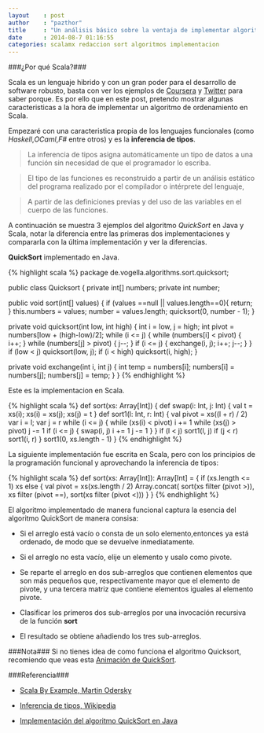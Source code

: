 ```yaml
---
layout    : post
author    : "pazthor"
title     : "Un análisis básico sobre la ventaja de implementar algoritmos en el lenguaje Scala"
date      : 2014-08-7 01:16:55
categories: scalamx redaccion sort algoritmos implementacion 
---
```



###¿Por qué Scala?###

Scala es un lenguaje hibrido y con un gran poder para el desarrollo de software robusto, basta con ver los ejemplos de  [Coursera](https://tech.coursera.org/blog/2014/02/18/why-we-love-scala-at-coursera/) y [Twitter](http://www.artima.com/scalazine/articles/twitter_on_scala.html) para saber porque. 
Es por ello que en este post, pretendo mostrar algunas caracteristicas a la hora de implementar un algoritmo de ordenamiento en Scala.


Empezaré con una caracteristica propia de los lenguajes funcionales (como *Haskell*,*OCaml*,*F#* entre otros) y es la **inferencia de tipos**.

> La inferencia de tipos asigna automáticamente un tipo de datos a una función sin necesidad de que el programador lo escriba.

> El tipo de las funciones es reconstruido a partir de un análisis estático del programa realizado por el compilador o intérprete del lenguaje,

> A partir de las definiciones previas y del uso de las variables en el cuerpo de las funciones.


A continuación se muestra 3 ejemplos del algoritmo *QuickSort* en Java y Scala, notar la diferencia entre las primeras dos implementaciones y compararla con la última implementación y ver la diferencias.


**QuickSort** implementado en Java.


{% highlight scala %}
package de.vogella.algorithms.sort.quicksort;

public class Quicksort  {
  private int[] numbers;
  private int number;

  public void sort(int[] values) {
    if (values ==null || values.length==0){
      return;
    }
    this.numbers = values;
    number = values.length;
    quicksort(0, number - 1);
  }

  private void quicksort(int low, int high) {
    int i = low, j = high;
    int pivot = numbers[low + (high-low)/2];
    while (i <= j) {
      while (numbers[i] < pivot) {
        i++;
      }
      while (numbers[j] > pivot) {
        j--;
      }
      if (i <= j) {
        exchange(i, j);
        i++;
        j--;
      }
    }
    if (low < j)
      quicksort(low, j);
    if (i < high)
      quicksort(i, high);
  }

  private void exchange(int i, int j) {
    int temp = numbers[i];
    numbers[i] = numbers[j];
    numbers[j] = temp;
  }
}
{% endhighlight %}

Este es la implementacion en Scala.


{% highlight scala %}
def sort(xs: Array[Int]) {
  def swap(i: Int, j: Int) {
    val t = xs(i); xs(i) = xs(j); xs(j) = t
  }
  def sort1(l: Int, r: Int) {
    val pivot = xs((l + r) / 2)
      var i = l; var j = r
      while (i <= j) {
        while (xs(i) < pivot) i += 1
          while (xs(j) > pivot) j -= 1
            if (i <= j) {
              swap(i, j)
                i += 1
                j -= 1
            }
      }
    if (l < j) sort1(l, j)
      if (j < r) sort1(i, r)
  }
  sort1(0, xs.length - 1)
}
{% endhighlight %}


La siguiente implementación fue escrita en Scala, pero con los principios de la programación funcional y aprovechando la inferencia de tipos:


{% highlight scala %}
def sort(xs: Array[Int]): Array[Int] = {
  if (xs.length <= 1) xs
  else {
    val pivot = xs(xs.length / 2)
      Array.concat(
          sort(xs filter (pivot >)),
          xs filter (pivot ==),
          sort(xs filter (pivot <)))
  }
}
{% endhighlight %}


El algoritmo implementado de manera funcional captura la esencia del algoritmo QuickSort de manera consisa:

* Si el arreglo está vacío o consta de un solo elemento,entonces  ya está ordenado, de modo que se devuelve inmediatamente.

* Si el arreglo no esta vacío, elije un elemento y usalo como pivote.

* Se reparte el arreglo en dos sub-arreglos que contienen elementos que son más pequeños que,
  respectivamente mayor que el elemento de pivote, y una tercera matriz que contiene elementos iguales al elemento pivote.

* Clasificar los primeros dos sub-arreglos por una invocación recursiva de la función  **sort**

* El resultado se obtiene añadiendo los tres sub-arreglos.




###Nota###
  Si no tienes idea de como funciona el algoritmo Quicksort, recomiendo que veas esta [Animación de QuickSort](http://en.wikipedia.org/wiki/Quicksort#mediaviewer/File:Sorting_quicksort_anim.gif).

###Referencia###

* [Scala By Example, Martin Odersky](http://www.scala-lang.org/docu/files/ScalaByExample.pdf)

* [Inferencia de tipos, Wikipedia](http://es.wikipedia.org/wiki/Inferencia_de_tipos)

* [Implementación del algoritmo QuickSort en Java](http://www.vogella.com/tutorials/JavaAlgorithmsQuicksort/article.html#quicksort)
